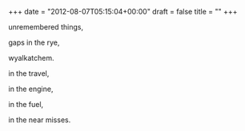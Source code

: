 +++
date = "2012-08-07T05:15:04+00:00"
draft = false
title = ""
+++
<p>unremembered things,</p>&#13;
<p>gaps in the rye,</p>&#13;
<p>wyalkatchem.</p>&#13;
<p>in the travel,</p>&#13;
<p>in the engine,</p>&#13;
<p>in the fuel,</p>&#13;
<p>in the near misses.</p> 
